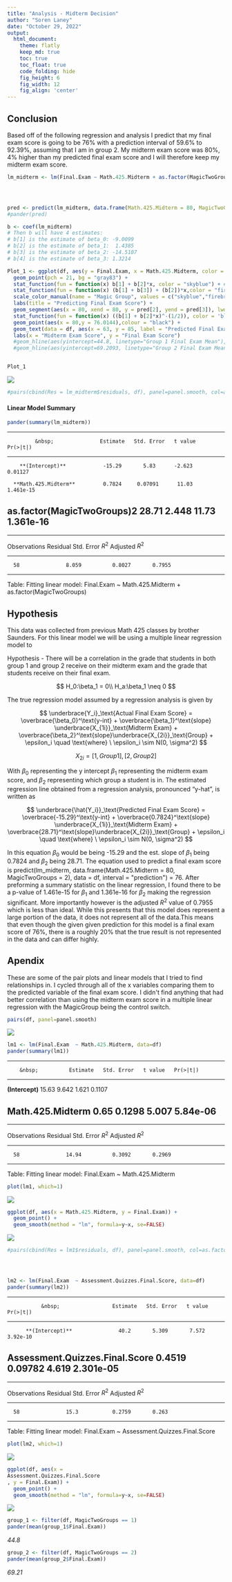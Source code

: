 ```yaml
---
title: "Analysis - Midterm Decision"
author: "Soren Laney"
date: "October 29, 2022"
output:
  html_document:  
    theme: flatly
    keep_md: true
    toc: true
    toc_float: true
    code_folding: hide
    fig_height: 6
    fig_width: 12
    fig_align: 'center'
---
```







## Conclusion 


Based off of the following regression and analysis I predict that my final exam score is going to be 76% with a prediction interval of 59.6% to 92.39%, assuming that I am in group 2. My midterm exam score was 80%, 4% higher than my predicted final exam score and I will therefore keep my midterm exam score. 

```r
lm_midterm <- lm(Final.Exam ~ Math.425.Midterm + as.factor(MagicTwoGroups), data = df)




pred <- predict(lm_midterm, data.frame(Math.425.Midterm = 80, MagicTwoGroups = 2), data = df, interval = "prediction")
#pander(pred)

b <- coef(lm_midterm)
# Then b will have 4 estimates:
# b[1] is the estimate of beta_0: -9.0099
# b[2] is the estimate of beta_1:  1.4385
# b[3] is the estimate of beta_2: -14.5107
# b[4] is the estimate of beta_3: 1.3214

Plot_1 <- ggplot(df, aes(y = Final.Exam, x = Math.425.Midterm, color = factor(MagicTwoGroups))) +
  geom_point(pch = 21, bg = "gray83") +
  stat_function(fun = function(x) b[1] + b[2]*x, color = "skyblue") + #am==0 line
  stat_function(fun = function(x) (b[1] + b[3]) + (b[2])*x,color = "firebrick") + 
  scale_color_manual(name = "Magic Group", values = c("skyblue","firebrick")) +
  labs(title = "Predicting Final Exam Score") +
  geom_segment(aes(x = 80, xend = 80, y = pred[2], yend = pred[3]), lwd = 2, color = "firebrick", alpha = .0075) +
  stat_function(fun = function(x) ((b[1] + b[2]*x)^-(1/2)), color = 'black') +
  geom_point(aes(x = 80,y = 76.0144),colour = "black") +
  geom_text(data = df, aes(x = 63, y = 85, label = "Predicted Final Exam Score (Black)"))+
  labs(x = "Midterm Exam Score", y = "Final Exam Score")
  #geom_hline(aes(yintercept=44.8, linetype="Group 1 Final Exam Mean"), color="black")+ 
  #geom_hline(aes(yintercept=69.2093, linetype="Group 2 Final Exam Mean"), color="black")


Plot_1
```

![](Midterm_Decision_Analysis_files/figure-html/unnamed-chunk-2-1.png)<!-- -->

```r
#pairs(cbind(Res = lm_midterm$residuals, df), panel=panel.smooth, col=as.factor(df$MagicTwoGroups))
```

#### Linear Model Summary

```r
pander(summary(lm_midterm))
```


------------------------------------------------------------------------------
             &nbsp;               Estimate   Std. Error   t value   Pr(>|t|)  
-------------------------------- ---------- ------------ --------- -----------
        **(Intercept)**            -15.29       5.83      -2.623     0.01127  

      **Math.425.Midterm**         0.7824     0.07091      11.03    1.461e-15 

 **as.factor(MagicTwoGroups)2**    28.71       2.448       11.73    1.361e-16 
------------------------------------------------------------------------------


--------------------------------------------------------------
 Observations   Residual Std. Error   $R^2$    Adjusted $R^2$ 
-------------- --------------------- -------- ----------------
      58               8.059          0.8027       0.7955     
--------------------------------------------------------------

Table: Fitting linear model: Final.Exam ~ Math.425.Midterm + as.factor(MagicTwoGroups)



## Hypothesis 
This data was collected from previous Math 425 classes by brother Saunders. For this linear model we will be using a multiple linear regression model to 

Hypothesis - There will be a correlation in the grade that students in both group 1 and group 2 receive on their midterm exam and the grade that students receive on their final exam. 

$$ 
H_0:\beta_1 = 0\\
H_a:\beta_1 \neq 0 
$$


The true regression model assumed by a regression analysis is given by 

$$
  \underbrace{Y_i}_\text{Actual Final Exam Score} = \overbrace{\beta_0}^\text{y-int} + \overbrace{\beta_1}^\text{slope} \underbrace{X_{1i}}_\text{Midterm Exam} + \overbrace{\beta_2}^\text{slope}\underbrace{X_{2i}}_\text{Group}  + \epsilon_i \quad \text{where} \ \epsilon_i \sim N(0, \sigma^2)
$$

$$
{X_{2i}}  = [1, Group 1], [2, Group 2]
$$


With ${\beta_0}$ representing the y intercept ${\beta_1}$ representing the midterm exam score, and ${\beta_2}$ representing which group a student is in. The estimated regression line obtained from a regression analysis, pronounced “y-hat”, is written as

$$
  \underbrace{\hat{Y_i}}_\text{Predicted Final Exam Score} = \overbrace{-15.29}^\text{y-int} + \overbrace{0.7824}^\text{slope} \underbrace{X_{1i}}_\text{Midterm Exam} + \overbrace{28.71}^\text{slope}\underbrace{X_{2i}}_\text{Group} + \epsilon_i \quad \text{where} \ \epsilon_i \sim N(0, \sigma^2)
$$


In this equation ${\beta_0}$ would be being -15.29 and the est. slope of ${\beta_1}$ being 0.7824 and ${\beta_2}$ being 28.71. The equation used to predict a final exam score is predict(lm_midterm, data.frame(Math.425.Midterm = 80, MagicTwoGroups = 2), data = df, interval = "prediction")  = 76. After preforming a summary statistic on the linear regression, I found there to be a p-value of 1.461e-15 for ${\beta_1}$ and 1.361e-16 for ${\beta_2}$ making the regression significant. More importantly however is the adjusted $R^2$ value of 0.7955 which is less than ideal. While this presents that this model does represent a large portion of the data, it does not represent all of the data.This means that even though the given given prediction for this model is a final exam score of 76%, there is a roughly 20% that the true result is not represented in the data and can differ highly. 






## Apendix 

These are some of the pair plots and linear models that I tried to find relationships in. I cycled through all of the x variables comparing them to the predicted variable of the final exam score. I didn't find anything that had better correlation than using the midterm exam score in a multiple linear regression with the MagicGroup being the control switch. 



```r
pairs(df, panel=panel.smooth)
```

![](Midterm_Decision_Analysis_files/figure-html/unnamed-chunk-4-1.png)<!-- -->

```r
lm1 <- lm(Final.Exam  ~ Math.425.Midterm, data=df)
pander(summary(lm1)) 
```


-------------------------------------------------------------------
        &nbsp;          Estimate   Std. Error   t value   Pr(>|t|) 
---------------------- ---------- ------------ --------- ----------
   **(Intercept)**       15.63       9.642       1.621     0.1107  

 **Math.425.Midterm**     0.65       0.1298      5.007    5.84e-06 
-------------------------------------------------------------------


--------------------------------------------------------------
 Observations   Residual Std. Error   $R^2$    Adjusted $R^2$ 
-------------- --------------------- -------- ----------------
      58               14.94          0.3092       0.2969     
--------------------------------------------------------------

Table: Fitting linear model: Final.Exam ~ Math.425.Midterm

```r
plot(lm1, which=1)
```

![](Midterm_Decision_Analysis_files/figure-html/unnamed-chunk-4-2.png)<!-- -->

```r
ggplot(df, aes(x = Math.425.Midterm, y = Final.Exam)) +
  geom_point() +
  geom_smooth(method = "lm", formula=y~x, se=FALSE)
```

![](Midterm_Decision_Analysis_files/figure-html/unnamed-chunk-4-3.png)<!-- -->

```r
#pairs(cbind(Res = lm1$residuals, df), panel=panel.smooth, col=as.factor(df$))




lm2 <- lm(Final.Exam  ~ Assessment.Quizzes.Final.Score, data=df)
pander(summary(lm2))
```


----------------------------------------------------------------------------------
               &nbsp;                 Estimate   Std. Error   t value   Pr(>|t|)  
------------------------------------ ---------- ------------ --------- -----------
          **(Intercept)**               40.2       5.309       7.572    3.92e-10  

 **Assessment.Quizzes.Final.Score**    0.4519     0.09782      4.619    2.301e-05 
----------------------------------------------------------------------------------


--------------------------------------------------------------
 Observations   Residual Std. Error   $R^2$    Adjusted $R^2$ 
-------------- --------------------- -------- ----------------
      58               15.3           0.2759       0.263      
--------------------------------------------------------------

Table: Fitting linear model: Final.Exam ~ Assessment.Quizzes.Final.Score

```r
plot(lm2, which=1)
```

![](Midterm_Decision_Analysis_files/figure-html/unnamed-chunk-4-4.png)<!-- -->

```r
ggplot(df, aes(x = 
Assessment.Quizzes.Final.Score
, y = Final.Exam)) +
  geom_point() +
  geom_smooth(method = "lm", formula=y~x, se=FALSE)
```

![](Midterm_Decision_Analysis_files/figure-html/unnamed-chunk-4-5.png)<!-- -->










```r
group_1 <- filter(df, MagicTwoGroups == 1)
pander(mean(group_1$Final.Exam))
```

_44.8_

```r
group_2 <- filter(df, MagicTwoGroups == 2)
pander(mean(group_2$Final.Exam))
```

_69.21_




